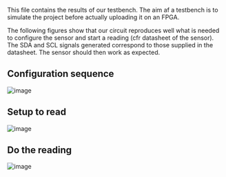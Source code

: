 This file contains the results of our testbench. The aim af a testbench is to simulate the project before actually uploading it on an FPGA. 

The following figures show that our circuit reproduces well what is needed to configure the sensor and start a reading (cfr datasheet of the sensor). The SDA and SCL signals generated correspond to those supplied in the datasheet. The sensor should then work as expected. 

## Configuration sequence
![image](https://user-images.githubusercontent.com/81489863/119662485-be480d00-be31-11eb-91b4-642db2bc75b6.png)


## Setup to read

![image](https://user-images.githubusercontent.com/81489863/119662604-db7cdb80-be31-11eb-9195-2c7659113d64.png)


## Do the reading
![image](https://user-images.githubusercontent.com/81489863/119662651-e9326100-be31-11eb-8a24-d785ef0867c6.png)
